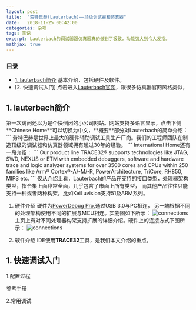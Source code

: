 ```yaml
---
layout: post
title:  "劳特巴赫(Lauterbach)——顶级调试器和仿真器" 
date:   2018-11-25 00:42:00
categories: 杂项
tags: 笔记
excerpt: Lauterbach的调试器跟仿真器真的做到了极致，功能强大到令人发指。
mathjax: true
---
```

### 目录
* [1. lauterbach简介](#1)
基本介绍，包括硬件及软件。
* [2. 快速调试入门]
点击进入[Lauterbach官网](https://www.lauterbach.com/)，跟很多仿真器官网风格类似，

<h2 id="1">1. lauterbach简介</h2>
第一次访问还以为是个快倒闭的小公司网站。网站支持多语言显示，点击下侧**Chinese Home**可以切换为中文，**概要**部分对Lauterbach的简单介绍：
```
劳特巴赫是世界上最大的硬件辅助调试工具生产厂商。我们的工程师团队在制造顶级的调试器和仿真器领域拥有超过30年的经验。
```
International Home还有一段介绍：
```
Our product line TRACE32® supports technologies like JTAG, SWD, NEXUS or ETM with embedded debuggers, software and hardware trace and logic analyzer systems for over 3500 cores and CPUs within 250 families like Arm® Cortex®-A/-M/-R, PowerArchitecture, TriCore, RH850, MIPS etc.
```
仅从介绍上看，Lauterbach的产品在支持的接口类型，处理器架构类型，指令集上面非常全面，几乎包含了市面上所有类型，
而其他产品往往只能支持一种或者两种构架，比如Keil uvision支持51及ARM系列。

1. 硬件介绍
硬件为[PowerDebug Pro](https://www.lauterbach.com/frames.html?powerdebugpro.html),通过USB 3.0与PC相连，
另一端根据不同的处理架构使用不同的扩展与MCU相连。实物图如下所示：
![connections]({{site.url}}assets/lauterbach/2_powerdebugpro.jpg)
主页上有对不同处理器构架支持扩展的详细介绍。硬件上的连接方式下图所示：
![connections]({{site.url}}assets/lauterbach/1_connection.png)

2. 软件介绍
IDE使用**TRACE32**工具，是我们本文介绍的重点。

<h2 id="2">1. 快速调试入门</h2>
1.配置过程

参考手册

2.常用调试

